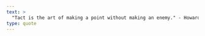 ```yaml
---
text: >
  "Tact is the art of making a point without making an enemy." - Howard W. Newton
type: quote
---
```

